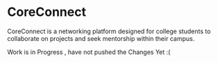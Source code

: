 # CoreConnect
CoreConnect is a networking platform designed for college students to collaborate on projects and seek mentorship within their campus.

Work is in Progress , have not pushed the Changes Yet :(
